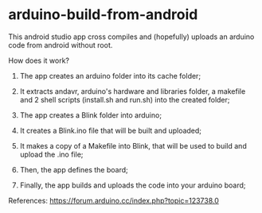# arduino-build-from-android
This android studio app cross compiles and (hopefully) uploads an arduino code from android without root.

How does it work?

1. The app creates an arduino folder into its cache folder;
2. It extracts andavr, arduino's hardware and libraries folder, a makefile and 2 shell scripts (install.sh and run.sh) into the created folder;

3. The app creates a Blink folder into arduino;
4. It creates a Blink.ino file that will be built and uploaded;
5. It makes a copy of a Makefile into Blink, that will be used to build and upload the .ino file;

6. Then, the app defines the board;
7. Finally, the app builds and uploads the code into your arduino board;

References: https://forum.arduino.cc/index.php?topic=123738.0
